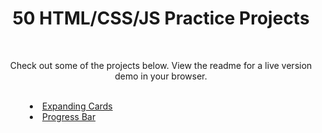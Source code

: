 <h1 align="center">50 HTML/CSS/JS Practice Projects</h1>
<br>
<p align="center">Check out some of the projects below. 
View the readme for a live version demo in your browser. </p>
<br>
<div align="center"style="display: inline-block; text-align: left; margin-left: 3em;">
<li><a href="https://github.com/JRBoland/js_practice_projects/tree/main/expanding-cards">Expanding Cards</a></li>
<li><a href="https://github.com/JRBoland/js_practice_projects/tree/main/js-progress-bar">Progress Bar</a></li>
</div>
